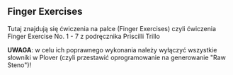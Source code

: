 ## Finger Exercises  

Tutaj znajdują się ćwiczenia na palce (Finger Exercises) czyli ćwiczenia Finger Exercise No. 1 - 7 z podręcznika Priscilli Trillo  
  
**UWAGA**: w celu ich poprawnego wykonania należy wyłączyć wszystkie słowniki w Plover (czyli przestawić oprogramowanie na generowanie "Raw Steno")!

